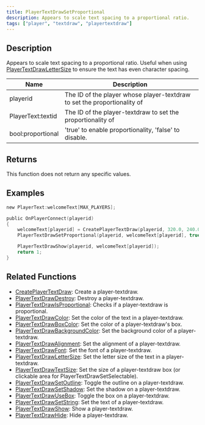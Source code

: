 ```yaml
---
title: PlayerTextDrawSetProportional
description: Appears to scale text spacing to a proportional ratio.
tags: ["player", "textdraw", "playertextdraw"]
---
```


## Description

Appears to scale text spacing to a proportional ratio. Useful when using [PlayerTextDrawLetterSize](PlayerTextDrawLetterSize) to ensure the text has even character spacing.

| Name              | Description                                                              |
| ----------------- | ------------------------------------------------------------------------ |
| playerid          | The ID of the player whose player-textdraw to set the proportionality of |
| PlayerText:textid | The ID of the player-textdraw to set the proportionality of              |
| bool:proportional | 'true' to enable proportionality, 'false' to disable.                    |

## Returns

This function does not return any specific values.

## Examples

```c
new PlayerText:welcomeText[MAX_PLAYERS];

public OnPlayerConnect(playerid)
{
    welcomeText[playerid] = CreatePlayerTextDraw(playerid, 320.0, 240.0, "Welcome to my server!");
    PlayerTextDrawSetProportional(playerid, welcomeText[playerid], true);

    PlayerTextDrawShow(playerid, welcomeText[playerid]);
    return 1;
}
```

## Related Functions

- [CreatePlayerTextDraw](CreatePlayerTextDraw): Create a player-textdraw.
- [PlayerTextDrawDestroy](PlayerTextDrawDestroy): Destroy a player-textdraw.
- [PlayerTextDrawIsProportional](PlayerTextDrawIsProportional): Checks if a player-textdraw is proportional.
- [PlayerTextDrawColor](PlayerTextDrawColor): Set the color of the text in a player-textdraw.
- [PlayerTextDrawBoxColor](PlayerTextDrawBoxColor): Set the color of a player-textdraw's box.
- [PlayerTextDrawBackgroundColor](PlayerTextDrawBackgroundColor): Set the background color of a player-textdraw.
- [PlayerTextDrawAlignment](PlayerTextDrawAlignment): Set the alignment of a player-textdraw.
- [PlayerTextDrawFont](PlayerTextDrawFont): Set the font of a player-textdraw.
- [PlayerTextDrawLetterSize](PlayerTextDrawLetterSize): Set the letter size of the text in a player-textdraw.
- [PlayerTextDrawTextSize](PlayerTextDrawTextSize): Set the size of a player-textdraw box (or clickable area for PlayerTextDrawSetSelectable).
- [PlayerTextDrawSetOutline](PlayerTextDrawSetOutline): Toggle the outline on a player-textdraw.
- [PlayerTextDrawSetShadow](PlayerTextDrawSetShadow): Set the shadow on a player-textdraw.
- [PlayerTextDrawUseBox](PlayerTextDrawUseBox): Toggle the box on a player-textdraw.
- [PlayerTextDrawSetString](PlayerTextDrawSetString): Set the text of a player-textdraw.
- [PlayerTextDrawShow](PlayerTextDrawShow): Show a player-textdraw.
- [PlayerTextDrawHide](PlayerTextDrawHide): Hide a player-textdraw.
